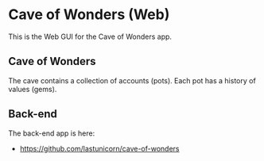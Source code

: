 # Cave of Wonders (Web)

This is the Web GUI for the Cave of Wonders app.

## Cave of Wonders

The cave contains a collection of accounts (pots). Each pot has a history of values (gems).

## Back-end

The back-end app is here:

- https://github.com/lastunicorn/cave-of-wonders